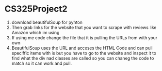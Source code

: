 # CS325Project2
1. download beautifulSoup for pyhton
2. Then grab links for the website that you want to scrape with reviews like Amazon which im using
3. If using me code change the file that it is pulling the URLs from with your own
4. BeautifulSoup uses the URL and acceses the HTML Code and can pull speciffic items with is but you have to go to the website and inspect it to find what the div nad classes are called so you can chaneg the code to match so it can work and pull.
